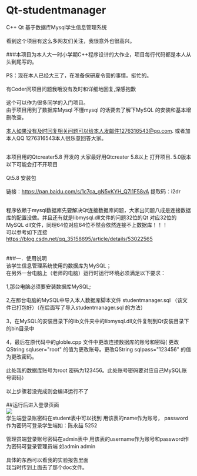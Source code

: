 # Qt-studentmanager
C++ Qt 基于数据库Mysql学生信息管理系统<br><br>
看到这个项目有这么多网友们关注，我很意外也很高兴。<br><br>
###本项目为本人大一时小学期C++程序设计的大作业，项目每行代码都是本人从头到尾写的。<br><br>
PS：现在本人已经大三了，在准备保研夏令营的事情。挺忙的。<br><br>
有Coder问项目问题我哦没有及时和详细地回复,深感抱歉<br><br>
这个可以作为很多同学的入门项目。<br>由于项目用到了数据库Mysql 不懂mysql 的话要去了解下MySQL 的安装和基本增删改查。<br><br>
本人如果没有及时回复相关问题可以给本人发邮件1276316543@qq.com.  或者加本人QQ 1276316543本人很乐意回答大家。<br><br>

本项目用的Qtcreater5.8 开发的 大家最好用Qtcreater 5.8以上 打开项目. 5.0版本以下可能会打不开项目 <br><br>
Qt5.8 安装包<br><br>
链接：<a href="https://pan.baidu.com/s/1c7ca_gN5vKYH_Q7l1F58vA">https://pan.baidu.com/s/1c7ca_gN5vKYH_Q7l1F58vA</a>
提取码：i2dr <br><br>



程序依赖于mysql数据库先要解决Qt连接数据库问题，大家出问题八成是连接数据库的配置没做。并且还有就是libmysql.dll文件的问题32位的Qt 对应32位的MySQL dll文件，同理64位对应64位不然会依然连接不上数据库！！！<br>
可以参考如下连接<br>
<a href="https://blog.csdn.net/qq_35158695/article/details/53022565">https://blog.csdn.net/qq_35158695/article/details/53022565</a> <br><br><br>
###一．使用说明<br>
该学生信息管理系统使用的数据库为MySQL；<br>
在另外一台电脑上（老师的电脑）运行时运行环境必须满足以下要求：<br><br>
1,那台电脑必须要安装数据库MySQL;<br><br>
2,在那台电脑的MySQL中导入本人数据库脚本文件  studentmanager.sql  （该文件已打包好）（在后面写了导入studentmanager.sql 的方法）<br><br>
3，在MySQL的安装目录下的lib文件夹中的libmysql.dll文件复制到Qt安装目录下的bin目录中<br><br>
4，最后在原代码中的globle.cpp 文件中更改连接数据库的账号和密码( 更改QString sqluser="root"  的值为更改账号。更改QString sqlpass="123456" 的值为更改密码。<br><br>
此处我的数据库账号为root   密码为123456。此处账号密码要对应自己MySQL账号密码）<br><br>
以上步骤若没完成则会编译运行不了<br><br>
##运行后进入登录页面<br>
<img src="http://chenyongzhe.github.io/login.png" ><br>
学生端登录账密码在student表中可以找到 用该表的name作为账号， password 作为密码可登录学生端如：陈永喆  5252<br><br>
管理员端登录账号密码在admin表中 用该表的username作为账号和password作为密码可登录管理员端 如admin  admin<br><br>
具体的东西可以看我的实验报告里面<br> 我当时传到上面去了那个doc文件。
 

